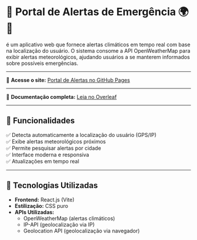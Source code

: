 # 🚨 Portal de Alertas de Emergência 🌍📡  

é um aplicativo web que fornece alertas climáticos em tempo real com base na localização do usuário. O sistema consome a API OpenWeatherMap para exibir alertas meteorológicos, ajudando usuários a se manterem informados sobre possíveis emergências.  

---

🔗 **Acesse o site:** [Portal de Alertas no GitHub Pages](https://v1kator.github.io/ADS_2025_PortaldeAlerta/)  

---

📖 **Documentação completa:** [Leia no Overleaf](https://pt.overleaf.com/read/hyqmqgzmbzcc#25952a) 

---

## 📌 **Funcionalidades**
✅ Detecta automaticamente a localização do usuário (GPS/IP)  
✅ Exibe alertas meteorológicos próximos  
✅ Permite pesquisar alertas por cidade  
✅ Interface moderna e responsiva  
✅ Atualizações em tempo real  

---

## 🚀 **Tecnologias Utilizadas**
- **Frontend:** React.js (Vite)  
- **Estilização:** CSS puro  
- **APIs Utilizadas:**
  - OpenWeatherMap (alertas climáticos)  
  - IP-API (geolocalização via IP)  
  - Geolocation API (geolocalização via navegador)

